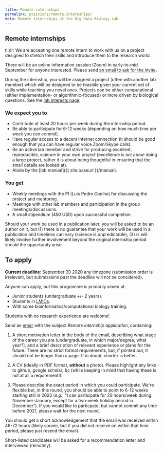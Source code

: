 ```yaml
---
title: Remote internships
permalink: positions/remote-internships/
meta: Remote internships at the Big Data Biology Lab
---
```


## Remote internships

tl;dr: We are accepting one remote intern to work with us on a project designed
to stretch their skills and introduce them to the research world.

There will be an online information session (Zoom) in early-to-mid September
for anyone interested. Please send [an email to ask for the
invite](mailto:luispedro@big-data-biology.org).

During the internship, you will be assigned a project (often with another lab
member) which will be designed to be feasible given your current set of skills
while teaching you novel ones. Projects can be either computational (either
implementation- or algorithmic-focused) or more driven by biological questions.
See the [lab interests page]({{site.baseurl}}/interest).

### We expect you to

- Contribute at least 20 hours per week during the internship period.
- Be able to participate for 6-12 weeks (depending on how much time per week
  you can commit).
- Have regular access to a decent internet connection (it should be good enough
  that you can have regular voice Zoom/Skype calls).
- Be an active lab member and strive for producing excellent, reproducible,
  science in your own project (excellence is not about doing a large project,
  rather it is about being thoughtful in ensuring that the small details are
  looked at).
- Abide by the [lab manual]({{ site.baseurl }}/manual).

### You get

- Weekly meetings with the PI (Luis Pedro Coelho) for discussing the project
  and mentoring.
- Meetings with other lab members and participation in the group
  meetings/discussions.
- A small stipendium (450 USD) upon successful completion.

Should your work be used in a publication later, you will be asked to be an
author on it, but (1) there is no guarantee that your work will be used in a
publication and timelines can vary (science is unpredictable), (2) is will
likely involve further involvement beyond the original internship period should
the opportunity arise.

## To apply

**Current deadline**: September 30 2020 any timezone (submission order is
irrelevant, but submissions past the deadline will not be considered).

Anyone can apply, but this programme is primarily aimed at:

- Junior students (undergraduate +/- 2 years).
- Students in [LMICs](https://wellcome.ac.uk/grant-funding/guidance/low-and-middle-income-countries).
- With some bioinformatics/computational biology training.

Students with no research experience are welcome!

Send an [email](mailto:luispedro@big-data-biology.org) with the subject _Remote
internship application_, containing:

1. A short motivation letter in the body of the email, describing what stage of
   the career you are (undergraduate, in which major/degree, what year?), and a
   brief description of relevant experience or plans for the future. There are
   no strict format requirements, but, if printed out, it should not be longer
   than a page. If in doubt, shorter is better.

2. A CV (ideally in PDF format, **without** a photo). Please highlight any
   links to github, google scholar, &c (while keeping in mind that having these
   is not at all a requirement!).

3. Please describe the exact period in which you could participate. We're
   flexible but, in this round, you should be able to point to 6-12 weeks
   starting still in 2020 (_e.g._, "I can participate for 20 hours/week during
   November-January, except for a two-week holiday period in December"). If you
   would like to particpate, but cannot commit any time before 2021, please
   wait for the next round.

You should get a short acknowledgement that the email was received within 48-72
hours (likely sooner, but if you did not receive on within that time period,
please just resend the email).

Short-listed candidates will be asked for a recommendation letter and
interviewed (remotely).

